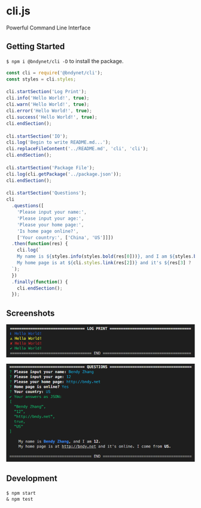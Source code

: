 # cli.js

Powerful Command Line Interface

## Getting Started

`$ npm i @bndynet/cli -D` to install the package.

```javascript
const cli = require('@bndynet/cli');
const styles = cli.styles;

cli.startSection('Log Print');
cli.info('Hello World!', true);
cli.warn('Hello World!', true);
cli.error('Hello World!', true);
cli.success('Hello World!', true);
cli.endSection();

cli.startSection('IO');
cli.log('Begin to write README.md...');
cli.replaceFileContent('../README.md', 'cli', 'cli');
cli.endSection();

cli.startSection('Package File');
cli.log(cli.getPackage('../package.json'));
cli.endSection();

cli.startSection('Questions');
cli
  .questions([
    'Please input your name:',
    'Please input your age:',
    'Please your home page:',
    'Is home page online?',
    ['Your country:', ['China', 'US']]])
  .then(function(res) {
    cli.log(`
    My name is ${styles.info(styles.bold(res[0]))}, and I am ${styles.bold(res[1])}.
    My home page is at ${cli.styles.link(res[2])} and it's ${res[3] ? 'online' : 'offline'}. I come from ${styles.bold(res[4])}.
  `);
  })
  .finally(function() {
    cli.endSection();
  });
```


## Screenshots

![](https://raw.githubusercontent.com/bndynet/cli.js/master/screenshots/log.png)

![](https://raw.githubusercontent.com/bndynet/cli.js/master/screenshots/questions.png)


## Development
```
$ npm start
& npm test
```